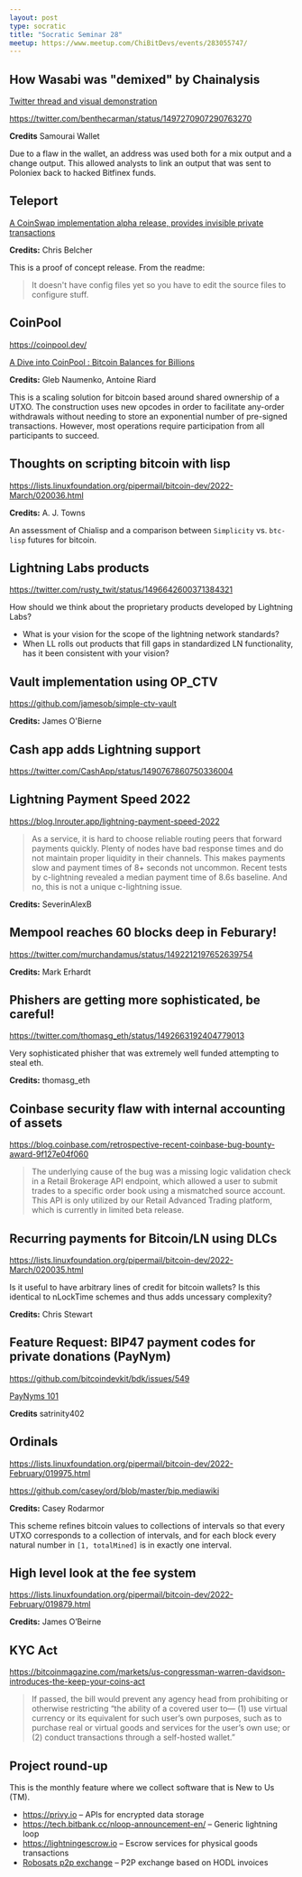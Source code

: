 ```yaml
---
layout: post
type: socratic
title: "Socratic Seminar 28"
meetup: https://www.meetup.com/ChiBitDevs/events/283055747/
---
```


## How Wasabi was "demixed" by Chainalysis

[Twitter thread and visual demonstration](https://twitter.com/SamouraiWallet/status/1496526472307224578)

<https://twitter.com/benthecarman/status/1497270907290763270>

**Credits** Samourai Wallet

Due to a flaw in the wallet, an address was used both for a mix output and a change output.  This allowed analysts to link an output that was sent to Poloniex back to hacked Bitfinex funds.


## Teleport

[A CoinSwap implementation alpha release, provides invisible private transactions](https://lists.linuxfoundation.org/pipermail/bitcoin-dev/2022-February/020026.html)

**Credits:** Chris Belcher

This is a proof of concept release.  From the readme:

> It doesn't have config files yet so you have to edit the source files to configure stuff.

## CoinPool

<https://coinpool.dev/>

[A Dive into CoinPool : Bitcoin Balances for Billions](https://lists.linuxfoundation.org/pipermail/bitcoin-dev/2022-February/019968.html)

**Credits:** Gleb Naumenko, Antoine Riard

This is a scaling solution for bitcoin based around shared ownership of a UTXO.
The construction uses new opcodes in order to facilitate any-order withdrawals
without needing to store an exponential number of pre-signed transactions.
However, most operations require participation from all participants to succeed.


## Thoughts on scripting bitcoin with lisp

<https://lists.linuxfoundation.org/pipermail/bitcoin-dev/2022-March/020036.html>

**Credits:** A. J. Towns

An assessment of Chialisp and a comparison between `Simplicity` vs. `btc-lisp`
futures for bitcoin.


## Lightning Labs products

<https://twitter.com/rusty_twit/status/1496642600371384321>

How should we think about the proprietary products developed by Lightning Labs?

-   What is your vision for the scope of the lightning network standards?
-   When LL rolls out products that fill gaps in standardized LN functionality, has it been consistent with your vision?


## Vault implementation using OP_CTV

<https://github.com/jamesob/simple-ctv-vault>

**Credits:** James O'Bierne


## Cash app adds Lightning support

<https://twitter.com/CashApp/status/1490767860750336004>


## Lightning Payment Speed 2022

<https://blog.lnrouter.app/lightning-payment-speed-2022>

> As a service, it is hard to choose reliable routing peers that forward payments quickly. Plenty of nodes have bad response times and do not maintain proper liquidity in their channels. This makes payments slow and payment times of 8+ seconds not uncommon. Recent tests by c-lightning revealed a median payment time of 8.6s baseline. And no, this is not a unique c-lightning issue.

**Credits:** SeverinAlexB


## Mempool reaches 60 blocks deep in Feburary!

<https://twitter.com/murchandamus/status/1492212197652639754>

**Credits:** Mark Erhardt


## Phishers are getting more sophisticated, be careful!

<https://twitter.com/thomasg_eth/status/1492663192404779013>

Very sophisticated phisher that was extremely well funded attempting to steal eth.

**Credits:** thomasg_eth


## Coinbase security flaw with internal accounting of assets

<https://blog.coinbase.com/retrospective-recent-coinbase-bug-bounty-award-9f127e04f060>

> The underlying cause of the bug was a missing logic validation check in a Retail Brokerage API endpoint, which allowed a user to submit trades to a specific order book using a mismatched source account. This API is only utilized by our Retail Advanced Trading platform, which is currently in limited beta release.


## Recurring payments for Bitcoin/LN using DLCs

<https://lists.linuxfoundation.org/pipermail/bitcoin-dev/2022-March/020035.html>

Is it useful to have arbitrary lines of credit for bitcoin wallets? Is this identical to nLockTime schemes and thus adds uncessary complexity?

**Credits:** Chris Stewart


## Feature Request: BIP47 payment codes for private donations (PayNym)

<https://github.com/bitcoindevkit/bdk/issues/549>

[PayNyms 101](https://bitcoiner.guide/paynym/#:~:text=The%20structure%20of%20BIP47%20dictates,of%20any%20PayNym%20generated%20transactions.)

**Credits** satrinity402


## Ordinals

<https://lists.linuxfoundation.org/pipermail/bitcoin-dev/2022-February/019975.html>

<https://github.com/casey/ord/blob/master/bip.mediawiki>

**Credits:** Casey Rodarmor

This scheme refines bitcoin values to collections of intervals so that every
UTXO corresponds to a collection of intervals, and for each block every natural
number in `[1, totalMined]` is in exactly one interval.


## High level look at the fee system

<https://lists.linuxfoundation.org/pipermail/bitcoin-dev/2022-February/019879.html>

**Credits:** James O&rsquo;Beirne


## KYC Act

<https://bitcoinmagazine.com/markets/us-congressman-warren-davidson-introduces-the-keep-your-coins-act>

> If passed, the bill would prevent any agency head from prohibiting or otherwise restricting “the ability of a covered user to— (1) use virtual currency or its equivalent for such user’s own purposes, such as to purchase real or virtual goods and services for the user’s own use; or (2) conduct transactions through a self-hosted wallet.”


## Project round-up

This is the monthly feature where we collect software that is New to Us (TM).

- <https://privy.io> &#x2013; APIs for encrypted data storage
- <https://tech.bitbank.cc/nloop-announcement-en/> &#x2013; Generic lightning loop
- <https://lightningescrow.io> &#x2013; Escrow services for physical goods transactions
- [Robosats p2p exchange](robosats6tkf3eva7x2voqso3a5wcorsnw34jveyxfqi2fu7oyheasid.onion) &#x2013; P2P exchange based on HODL invoices
